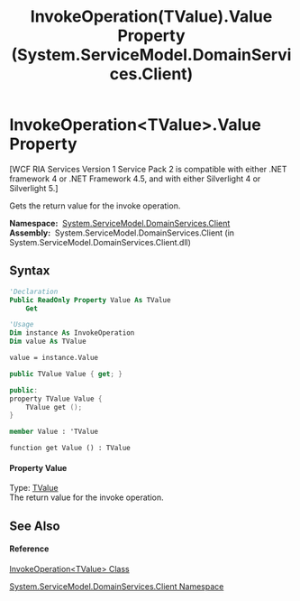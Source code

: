 ﻿---
title: InvokeOperation(TValue).Value Property  (System.ServiceModel.DomainServices.Client)
TOCTitle: Value Property
ms:assetid: P:System.ServiceModel.DomainServices.Client.InvokeOperation`1.Value
ms:mtpsurl: https://msdn.microsoft.com/en-us/library/Ff422456(v=VS.91)
ms:contentKeyID: 28754829
ms.date: 01/27/2012
mtps_version: v=VS.91
f1_keywords:
- System.ServiceModel.DomainServices.Client.InvokeOperation`1.Value
- System.ServiceModel.DomainServices.Client.InvokeOperation`1.get_Value
dev_langs:
- CSharp
- JScript
- VB
- FSharp
- c++
api_location:
- System.ServiceModel.DomainServices.Client.dll
api_name:
- System.ServiceModel.DomainServices.Client.InvokeOperation`1.get_Value
- System.ServiceModel.DomainServices.Client.InvokeOperation`1.Value
api_type:
- Managed
topic_type:
- apiref
- kbSyntax
product_family_name: VS
ROBOTS: INDEX,FOLLOW
---

# InvokeOperation\<TValue\>.Value Property

\[WCF RIA Services Version 1 Service Pack 2 is compatible with either .NET framework 4 or .NET Framework 4.5, and with either Silverlight 4 or Silverlight 5.\]

Gets the return value for the invoke operation.

**Namespace:**  [System.ServiceModel.DomainServices.Client](ff422479\(v=vs.91\).md)  
**Assembly:**  System.ServiceModel.DomainServices.Client (in System.ServiceModel.DomainServices.Client.dll)

## Syntax

``` vb
'Declaration
Public ReadOnly Property Value As TValue
    Get
```

``` vb
'Usage
Dim instance As InvokeOperation
Dim value As TValue

value = instance.Value
```

``` csharp
public TValue Value { get; }
```

``` c++
public:
property TValue Value {
    TValue get ();
}
```

``` fsharp
member Value : 'TValue
```

``` jscript
function get Value () : TValue
```

#### Property Value

Type: [TValue](ff422679\(v=vs.91\).md)  
The return value for the invoke operation.  

## See Also

#### Reference

[InvokeOperation\<TValue\> Class](ff422679\(v=vs.91\).md)

[System.ServiceModel.DomainServices.Client Namespace](ff422479\(v=vs.91\).md)

